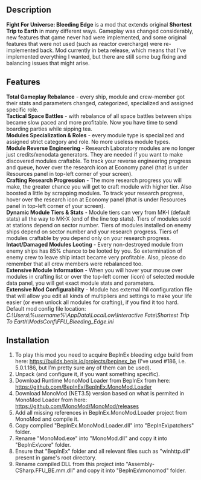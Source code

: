 ## Description
**Fight For Universe: Bleeding Edge** is a mod that extends original **Shortest Trip to Earth** in many different ways. Gameplay was changed considerably, new features that game never had were implemented, and some original features that were not used (such as reactor overcharge) were re-implemented back. Mod currently in beta release, which means that I've implemented everything I wanted, but there are still some bug fixing and balancing issues that might arise.


## Features
**Total Gameplay Rebalance** - every ship, module and crew-member got their stats and parameters changed, categorized, specialized and assigned specific role.  
**Tactical Space Battles** - with rebalance of all space battles between ships became slow paced and more profitable. Now you have time to send boarding parties while sipping tea.  
**Modules Specialization & Roles** - every module type is specialized and assigned strict category and role. No more useless module types.  
**Module Reverse Engineering** - Research Laboratory modules are no longer just credits/xenodata generators. They are needed if you want to make discovered modules craftable. To track your reverse engineering progress and queue, hover over the research icon at Economy panel (that is under Resources panel in top-left corner of your screen).  
**Crafting Research Progression** - The more research progress you will make, the greater chance you will get to craft module with higher tier. Also boosted a little by scrapping modules. To track your research progress, hover over the research icon at Economy panel (that is under Resources panel in top-left corner of your screen).  
**Dynamic Module Tiers & Stats** - Module tiers can very from MK-I (default stats) all the way to MK-X (end of the line top stats). Tiers of modules sold at stations depend on sector number. Tiers of modules installed on enemy ships depend on sector number and your research progress. Tiers of modules craftable by you depend only on your research progress.  
**Intact/Damaged Modules Looting** - Every non-destroyed module from enemy ships has 85% chance to be looted by you. So extermination of enemy crew to leave ship intact became very profitable. Also, please do remember that all crew members were rebalanced too.  
**Extensive Module Information** - When you will hover your mouse over modules in crafting list or over the top-left corner (icon) of selected module data panel, you will get exact module stats and parameters.  
**Extensive Mod Configurability** - Module has external INI configuration file that will allow you edit all kinds of multipliers and settings to make your life easier (or even unlock all modules for crafting), if you find it too hard. Default mod config file location: *C:\Users\\%username%\\AppData\LocalLow\Interactive Fate\Shortest Trip To Earth\ModsConf\FFU_Bleeding_Edge.ini*


## Installation
1) To play this mod you need to acquire BepInEx bleeding edge build from here: https://builds.bepis.io/projects/bepinex_be (I've used #186, i.e. 5.0.1.186, but I'm pretty sure any of them can be used).  
2) Unpack (and configure it, if you want something specific).  
3) Download Runtime MonoMod Loader from BepInEx from here: https://github.com/BepInEx/BepInEx.MonoMod.Loader  
4) Download MonoMod (NET3.5) version based on what is permited in MonoMod Loader from here: https://github.com/MonoMod/MonoMod/releases  
5) Add all missing references in BepInEx.MonoMod.Loader project from MonoMod and compile it.  
6) Copy compiled "BepInEx.MonoMod.Loader.dll" into "BepInEx\patchers\" folder.  
7) Rename "MonoMod.exe" into "MonoMod.dll" and copy it into "BepInEx\core\" folder.  
8) Ensure that "BepInEx" folder and all relevant files such as "winhttp.dll" present in game's root directory.  
9) Rename compiled DLL from this project into "Assembly-CSharp.FFU_BE.mm.dll" and copy it into "BepInEx\monomod\" folder.
